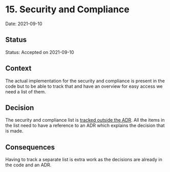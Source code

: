 # 15. Security and Compliance

Date: 2021-09-10

## Status

Status: Accepted on 2021-09-10

## Context

The actual implementation for the security and compliance is present in the code but to be able to track that and have an overview for easy access we need a list of them.

## Decision

The security and compliance list is [tracked outside the ADR](../opsteady/compliance-and-security-list.md). All the items in the list need to have a reference to an ADR which explains the decision that is made.

## Consequences

Having to track a separate list is extra work as the decisions are already in the code and an ADR.
